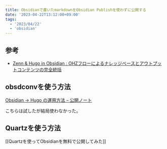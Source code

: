 ```yaml
---
title: Obsidianで書いたmarkdownをObsidian Publishを使わずに公開する
date: '2023-04-22T13:12:00+09:00'
tags:
  - '2023/04/22'
  - 'obsidian'
---
```


## 参考

- [Zenn & Hugo in Obsidian : OHZフローによるナレッジベースとアウトプットコンテンツの完全統括](https://zenn.dev/estra/articles/ohzflow-zenn-hugo-obsidian#%E3%82%84%E3%82%8A%E6%96%B9)

## obsdconvを使う方法

[Obsidian → Hugo の運用方法 – 公開ノート](https://qawatake.com/notes/211205-183554/)

こちらは試したが結局使わなかった。

## Quartzを使う方法

[[Quartzを使ってObsidianを無料で公開してみた]]

